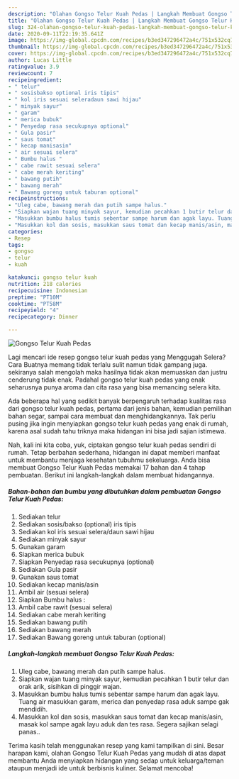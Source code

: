 ```yaml
---
description: "Olahan Gongso Telur Kuah Pedas | Langkah Membuat Gongso Telur Kuah Pedas Yang Sedap"
title: "Olahan Gongso Telur Kuah Pedas | Langkah Membuat Gongso Telur Kuah Pedas Yang Sedap"
slug: 324-olahan-gongso-telur-kuah-pedas-langkah-membuat-gongso-telur-kuah-pedas-yang-sedap
date: 2020-09-11T22:19:35.641Z
image: https://img-global.cpcdn.com/recipes/b3ed347296472a4c/751x532cq70/gongso-telur-kuah-pedas-foto-resep-utama.jpg
thumbnail: https://img-global.cpcdn.com/recipes/b3ed347296472a4c/751x532cq70/gongso-telur-kuah-pedas-foto-resep-utama.jpg
cover: https://img-global.cpcdn.com/recipes/b3ed347296472a4c/751x532cq70/gongso-telur-kuah-pedas-foto-resep-utama.jpg
author: Lucas Little
ratingvalue: 3.9
reviewcount: 7
recipeingredient:
- " telur"
- " sosisbakso optional iris tipis"
- " kol iris sesuai seleradaun sawi hijau"
- " minyak sayur"
- " garam"
- " merica bubuk"
- " Penyedap rasa secukupnya optional"
- " Gula pasir"
- " saus tomat"
- " kecap manisasin"
- " air sesuai selera"
- " Bumbu halus "
- " cabe rawit sesuai selera"
- " cabe merah keriting"
- " bawang putih"
- " bawang merah"
- " Bawang goreng untuk taburan optional"
recipeinstructions:
- "Uleg cabe, bawang merah dan putih sampe halus."
- "Siapkan wajan tuang minyak sayur, kemudian pecahkan 1 butir telur dan orak arik, sisihkan di pinggir wajan."
- "Masukkan bumbu halus tumis sebentar sampe harum dan agak layu. Tuang air masukkan garam, merica dan penyedap rasa aduk sampe gak mendidih."
- "Masukkan kol dan sosis, masukkan saus tomat dan kecap manis/asin, masak kol sampe agak layu aduk dan tes rasa. Segera sajikan selagi panas.."
categories:
- Resep
tags:
- gongso
- telur
- kuah

katakunci: gongso telur kuah 
nutrition: 218 calories
recipecuisine: Indonesian
preptime: "PT10M"
cooktime: "PT58M"
recipeyield: "4"
recipecategory: Dinner

---
```



![Gongso Telur Kuah Pedas](https://img-global.cpcdn.com/recipes/b3ed347296472a4c/751x532cq70/gongso-telur-kuah-pedas-foto-resep-utama.jpg)

Lagi mencari ide resep gongso telur kuah pedas yang Menggugah Selera? Cara Buatnya memang tidak terlalu sulit namun tidak gampang juga. sekiranya salah mengolah maka hasilnya tidak akan memuaskan dan justru cenderung tidak enak. Padahal gongso telur kuah pedas yang enak seharusnya punya aroma dan cita rasa yang bisa memancing selera kita.

Ada beberapa hal yang sedikit banyak berpengaruh terhadap kualitas rasa dari gongso telur kuah pedas, pertama dari jenis bahan, kemudian pemilihan bahan segar, sampai cara membuat dan menghidangkannya. Tak perlu pusing jika ingin menyiapkan gongso telur kuah pedas yang enak di rumah, karena asal sudah tahu triknya maka hidangan ini bisa jadi sajian istimewa.




Nah, kali ini kita coba, yuk, ciptakan gongso telur kuah pedas sendiri di rumah. Tetap berbahan sederhana, hidangan ini dapat memberi manfaat untuk membantu menjaga kesehatan tubuhmu sekeluarga. Anda bisa membuat Gongso Telur Kuah Pedas memakai 17 bahan dan 4 tahap pembuatan. Berikut ini langkah-langkah dalam membuat hidangannya.

<!--inarticleads1-->

##### Bahan-bahan dan bumbu yang dibutuhkan dalam pembuatan Gongso Telur Kuah Pedas:

1. Sediakan  telur
1. Sediakan  sosis/bakso (optional) iris tipis
1. Sediakan  kol iris sesuai selera/daun sawi hijau
1. Sediakan  minyak sayur
1. Gunakan  garam
1. Siapkan  merica bubuk
1. Siapkan  Penyedap rasa secukupnya (optional)
1. Sediakan  Gula pasir
1. Gunakan  saus tomat
1. Sediakan  kecap manis/asin
1. Ambil  air (sesuai selera)
1. Siapkan  Bumbu halus :
1. Ambil  cabe rawit (sesuai selera)
1. Sediakan  cabe merah keriting
1. Sediakan  bawang putih
1. Sediakan  bawang merah
1. Sediakan  Bawang goreng untuk taburan (optional)




<!--inarticleads2-->

##### Langkah-langkah membuat Gongso Telur Kuah Pedas:

1. Uleg cabe, bawang merah dan putih sampe halus.
1. Siapkan wajan tuang minyak sayur, kemudian pecahkan 1 butir telur dan orak arik, sisihkan di pinggir wajan.
1. Masukkan bumbu halus tumis sebentar sampe harum dan agak layu. Tuang air masukkan garam, merica dan penyedap rasa aduk sampe gak mendidih.
1. Masukkan kol dan sosis, masukkan saus tomat dan kecap manis/asin, masak kol sampe agak layu aduk dan tes rasa. Segera sajikan selagi panas..




Terima kasih telah menggunakan resep yang kami tampilkan di sini. Besar harapan kami, olahan Gongso Telur Kuah Pedas yang mudah di atas dapat membantu Anda menyiapkan hidangan yang sedap untuk keluarga/teman ataupun menjadi ide untuk berbisnis kuliner. Selamat mencoba!
